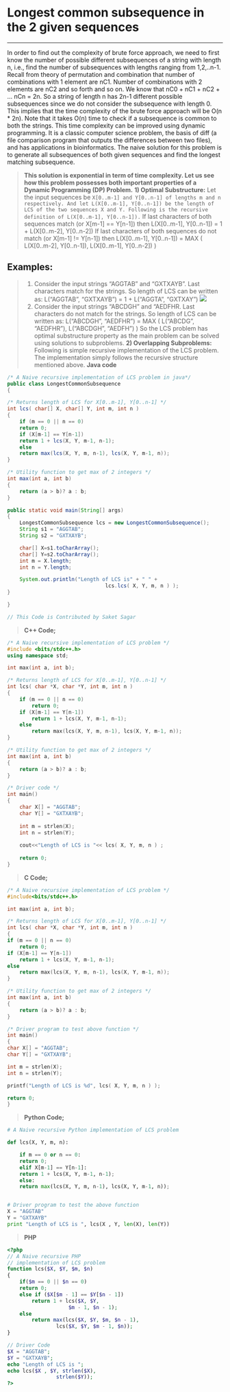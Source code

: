 # Longest common subsequence in the 2 given sequences
---
In order to find out the complexity of brute force approach, we need to first know the number of possible different subsequences of a string with length n,
i.e., find the number of subsequences with lengths ranging from 1,2,..n-1. Recall from theory of permutation and combination that number of combinations with 1 element are nC1. 
Number of combinations with 2 elements are nC2 and so forth and so on. We know that nC0 + nC1 + nC2 + … nCn = 2n. 
So a string of length n has 2n-1 different possible subsequences since we do not consider the subsequence with length 0. 
This implies that the time complexity of the brute force approach will be O(n * 2n). Note that it takes O(n) time to check if a subsequence is common to both the strings.
This time complexity can be improved using dynamic programming.
It is a classic computer science problem, the basis of diff (a file comparison program that outputs the differences between two files), and has applications in bioinformatics.
The naive solution for this problem is to generate all subsequences of both given sequences and find the longest matching subsequence. 
> **This solution is exponential in term of time complexity. Let us see how this problem possesses both important properties of a Dynamic Programming (DP) Problem.**
**1) Optimal Substructure:** 
Let the input sequences be `X[0..m-1] and Y[0..n-1] of lengths m and n respectively. And let L(X[0..m-1], Y[0..n-1]) be the length of LCS of the two sequences X and Y.
Following is the recursive definition of L(X[0..m-1], Y[0..n-1]).`
If last characters of both sequences match (or X[m-1] == Y[n-1]) then 
L(X[0..m-1], Y[0..n-1]) = 1 + L(X[0..m-2], Y[0..n-2])
If last characters of both sequences do not match (or X[m-1] != Y[n-1]) then 
L(X[0..m-1], Y[0..n-1]) = MAX ( L(X[0..m-2], Y[0..n-1]), L(X[0..m-1], Y[0..n-2]) )

## Examples: 
> 1) Consider the input strings “AGGTAB” and “GXTXAYB”. Last characters match for the strings. So length of LCS can be written as: 
L(“AGGTAB”, “GXTXAYB”) = 1 + L(“AGGTA”, “GXTXAY”) 
![](https://user-images.githubusercontent.com/55615219/136835494-2633f6ae-df5c-4dca-8846-f62251d44c70.png)
> 2) Consider the input strings “ABCDGH” and “AEDFHR. Last characters do not match for the strings. So length of LCS can be written as: 
L(“ABCDGH”, “AEDFHR”) = MAX ( L(“ABCDG”, “AEDFHR”), L(“ABCDGH”, “AEDFH”) )
So the LCS problem has optimal substructure property as the main problem can be solved using solutions to subproblems.
**2) Overlapping Subproblems:**
Following is simple recursive implementation of the LCS problem. The implementation simply follows the recursive structure mentioned above.
> **Java code**
```Java
/* A Naive recursive implementation of LCS problem in java*/
public class LongestCommonSubsequence
{

/* Returns length of LCS for X[0..m-1], Y[0..n-1] */
int lcs( char[] X, char[] Y, int m, int n )
{
	if (m == 0 || n == 0)
	return 0;
	if (X[m-1] == Y[n-1])
	return 1 + lcs(X, Y, m-1, n-1);
	else
	return max(lcs(X, Y, m, n-1), lcs(X, Y, m-1, n));
}

/* Utility function to get max of 2 integers */
int max(int a, int b)
{
	return (a > b)? a : b;
}

public static void main(String[] args)
{
	LongestCommonSubsequence lcs = new LongestCommonSubsequence();
	String s1 = "AGGTAB";
	String s2 = "GXTXAYB";

	char[] X=s1.toCharArray();
	char[] Y=s2.toCharArray();
	int m = X.length;
	int n = Y.length;

	System.out.println("Length of LCS is" + " " +
								lcs.lcs( X, Y, m, n ) );
}

}

// This Code is Contributed by Saket Sagar
```
> **C++ Code;**
``` C++
/* A Naive recursive implementation of LCS problem */
#include <bits/stdc++.h>
using namespace std;

int max(int a, int b);

/* Returns length of LCS for X[0..m-1], Y[0..n-1] */
int lcs( char *X, char *Y, int m, int n )
{
	if (m == 0 || n == 0)
		return 0;
	if (X[m-1] == Y[n-1])
		return 1 + lcs(X, Y, m-1, n-1);
	else
		return max(lcs(X, Y, m, n-1), lcs(X, Y, m-1, n));
}

/* Utility function to get max of 2 integers */
int max(int a, int b)
{
	return (a > b)? a : b;
}

/* Driver code */
int main()
{
	char X[] = "AGGTAB";
	char Y[] = "GXTXAYB";
	
	int m = strlen(X);
	int n = strlen(Y);
	
	cout<<"Length of LCS is "<< lcs( X, Y, m, n ) ;
	
	return 0;
}
```
> **C Code;**
``` C 
/* A Naive recursive implementation of LCS problem */
#include<bits/stdc++.h>

int max(int a, int b);

/* Returns length of LCS for X[0..m-1], Y[0..n-1] */
int lcs( char *X, char *Y, int m, int n )
{
if (m == 0 || n == 0)
	return 0;
if (X[m-1] == Y[n-1])
	return 1 + lcs(X, Y, m-1, n-1);
else
	return max(lcs(X, Y, m, n-1), lcs(X, Y, m-1, n));
}

/* Utility function to get max of 2 integers */
int max(int a, int b)
{
	return (a > b)? a : b;
}

/* Driver program to test above function */
int main()
{
char X[] = "AGGTAB";
char Y[] = "GXTXAYB";

int m = strlen(X);
int n = strlen(Y);

printf("Length of LCS is %d", lcs( X, Y, m, n ) );

return 0;
}
```
> **Python Code;**
``` Python
# A Naive recursive Python implementation of LCS problem

def lcs(X, Y, m, n):

	if m == 0 or n == 0:
	return 0;
	elif X[m-1] == Y[n-1]:
	return 1 + lcs(X, Y, m-1, n-1);
	else:
	return max(lcs(X, Y, m, n-1), lcs(X, Y, m-1, n));


# Driver program to test the above function
X = "AGGTAB"
Y = "GXTXAYB"
print "Length of LCS is ", lcs(X , Y, len(X), len(Y))
```
> **PHP**
```PHP
<?php
// A Naive recursive PHP
// implementation of LCS problem
function lcs($X, $Y, $m, $n)
{
	if($m == 0 || $n == 0)
	return 0;
	else if ($X[$m - 1] == $Y[$n - 1])
		return 1 + lcs($X, $Y,
					$m - 1, $n - 1);
	else
		return max(lcs($X, $Y, $m, $n - 1),
				lcs($X, $Y, $m - 1, $n));
}

// Driver Code
$X = "AGGTAB";
$Y = "GXTXAYB";
echo "Length of LCS is ";
echo lcs($X , $Y, strlen($X),
				strlen($Y));
?>
```
